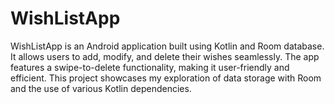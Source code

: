 # WishListApp
WishListApp is an Android application built using Kotlin and Room database. It allows users to add, modify, and delete their wishes seamlessly. The app features a swipe-to-delete functionality, making it user-friendly and efficient. This project showcases my exploration of data storage with Room and the use of various Kotlin dependencies.

